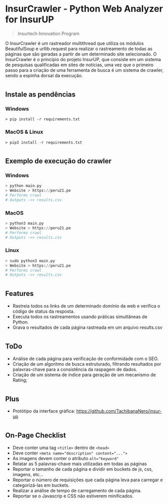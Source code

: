 InsurCrawler - Python Web Analyzer for InsurUP
========================

> Insurtech Innovation Program

O InsurCrawler é um rastreador multithread que utiliza os módulos BeautifulSoup e urllib.request para realizar o rastreamento de todas as páginas que são geradas a partir de um determinado site selecionado. 
O InsurCrawler é o princípio do projeto InsurUP, que consiste em um sistema de pesquisas qualificadas em sites de notícias, uma vez que o primeiro passo para a criação de uma ferramenta de busca é um sistema de crawler, sendo a espinha dorsal da execução. 
#
## Instale as pendências
### Windows 
~~~
> pip install -r requirements.txt
~~~
### MacOS & Linux
~~~
> pip3 install -r requirements.txt
~~~
#
## Exemplo de execução do crawler
### Windows
~~~python
> python main.py
> Website > https://peru21.pe
# Performs crawl
# Outputs ->> results.csv 
~~~ 

### MacOS
~~~python
> python3 main.py
> Website > https://peru21.pe
# Performs crawl
# Outputs ->> results.csv 
~~~ 

### Linux
~~~python
> sudo python3 main.py
> Website > https://peru21.pe
# Performs crawl
# Outputs ->> results.csv 
~~~

#

## Features

* Rastreia todos os links de um determinado domínio da web e verifica o código de status da resposta.
* Executa todos os rastreamentos usando práticas simultâneas de  Python.
* Grava o resultados de cada página rastreada em um arquivo results.csv
# 
## ToDo

* Análise de cada página para verificação de conformidade com o SEO.
* Criação de um algoritmo de busca estruturado, filtrando resultados por palavras-chave para a consistência da raspagem de dados.
* Criação de um sistema de índice para geração de um mecanismo de Rating;  
#
## Plus

* Protótipo da interface gráfica: https://github.com/TachibanaNero/insur-up
#
## On-Page Checklist

* Deve conter uma tag `<title>` dentro de `<head>`
* Deve conter `<meta name="description" content="...">`
* As imagens devem conter o atributo `alt="keyword"`
* Relatar as 5 palavras-chave mais utilizadas em todas as páginas
* Reportar o tamanho de cada página e dividir em buckets de js, css, imagens, etc...
* Reportar o número de requisições que cada página leva para carregar e categorizá-las em buckets.
* Realizar a análise de tempo de carregamento de cada página.
* Reportar se o Javascrip e CSS não estiverem minificados.
